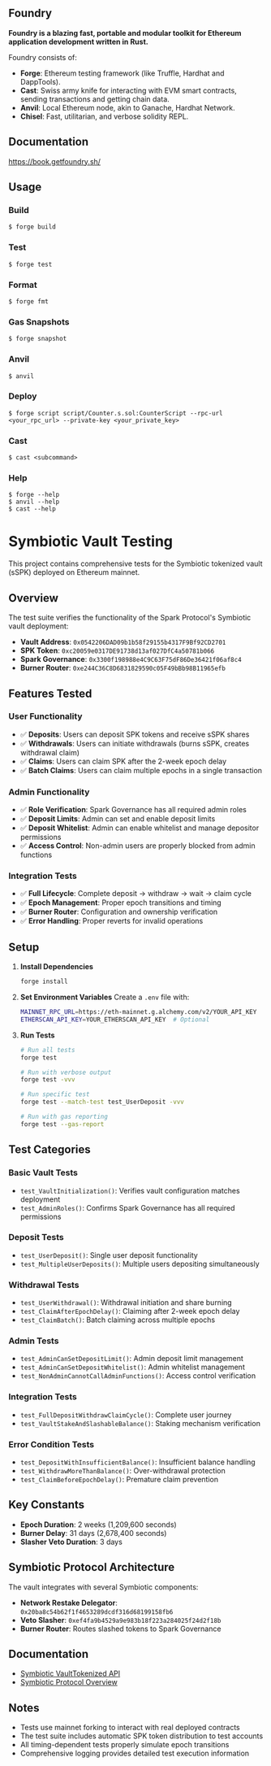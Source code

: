 ## Foundry

**Foundry is a blazing fast, portable and modular toolkit for Ethereum application development written in Rust.**

Foundry consists of:

-   **Forge**: Ethereum testing framework (like Truffle, Hardhat and DappTools).
-   **Cast**: Swiss army knife for interacting with EVM smart contracts, sending transactions and getting chain data.
-   **Anvil**: Local Ethereum node, akin to Ganache, Hardhat Network.
-   **Chisel**: Fast, utilitarian, and verbose solidity REPL.

## Documentation

https://book.getfoundry.sh/

## Usage

### Build

```shell
$ forge build
```

### Test

```shell
$ forge test
```

### Format

```shell
$ forge fmt
```

### Gas Snapshots

```shell
$ forge snapshot
```

### Anvil

```shell
$ anvil
```

### Deploy

```shell
$ forge script script/Counter.s.sol:CounterScript --rpc-url <your_rpc_url> --private-key <your_private_key>
```

### Cast

```shell
$ cast <subcommand>
```

### Help

```shell
$ forge --help
$ anvil --help
$ cast --help
```

# Symbiotic Vault Testing

This project contains comprehensive tests for the Symbiotic tokenized vault (sSPK) deployed on Ethereum mainnet.

## Overview

The test suite verifies the functionality of the Spark Protocol's Symbiotic vault deployment:

- **Vault Address**: `0x0542206DAD09b1b58f29155b4317F9Bf92CD2701`
- **SPK Token**: `0xc20059e0317DE91738d13af027DfC4a50781b066`
- **Spark Governance**: `0x3300f198988e4C9C63F75dF86De36421f06af8c4`
- **Burner Router**: `0xe244C36C8D6831829590c05F49bBb98B11965efb`

## Features Tested

### User Functionality
- ✅ **Deposits**: Users can deposit SPK tokens and receive sSPK shares
- ✅ **Withdrawals**: Users can initiate withdrawals (burns sSPK, creates withdrawal claim)
- ✅ **Claims**: Users can claim SPK after the 2-week epoch delay
- ✅ **Batch Claims**: Users can claim multiple epochs in a single transaction

### Admin Functionality
- ✅ **Role Verification**: Spark Governance has all required admin roles
- ✅ **Deposit Limits**: Admin can set and enable deposit limits
- ✅ **Deposit Whitelist**: Admin can enable whitelist and manage depositor permissions
- ✅ **Access Control**: Non-admin users are properly blocked from admin functions

### Integration Tests
- ✅ **Full Lifecycle**: Complete deposit → withdraw → wait → claim cycle
- ✅ **Epoch Management**: Proper epoch transitions and timing
- ✅ **Burner Router**: Configuration and ownership verification
- ✅ **Error Handling**: Proper reverts for invalid operations

## Setup

1. **Install Dependencies**
   ```bash
   forge install
   ```

2. **Set Environment Variables**
   Create a `.env` file with:
   ```bash
   MAINNET_RPC_URL=https://eth-mainnet.g.alchemy.com/v2/YOUR_API_KEY
   ETHERSCAN_API_KEY=YOUR_ETHERSCAN_API_KEY  # Optional
   ```

3. **Run Tests**
   ```bash
   # Run all tests
   forge test

   # Run with verbose output
   forge test -vvv

   # Run specific test
   forge test --match-test test_UserDeposit -vvv

   # Run with gas reporting
   forge test --gas-report
   ```

## Test Categories

### Basic Vault Tests
- `test_VaultInitialization()`: Verifies vault configuration matches deployment
- `test_AdminRoles()`: Confirms Spark Governance has all required permissions

### Deposit Tests
- `test_UserDeposit()`: Single user deposit functionality
- `test_MultipleUserDeposits()`: Multiple users depositing simultaneously

### Withdrawal Tests
- `test_UserWithdrawal()`: Withdrawal initiation and share burning
- `test_ClaimAfterEpochDelay()`: Claiming after 2-week epoch delay
- `test_ClaimBatch()`: Batch claiming across multiple epochs

### Admin Tests
- `test_AdminCanSetDepositLimit()`: Admin deposit limit management
- `test_AdminCanSetDepositWhitelist()`: Admin whitelist management
- `test_NonAdminCannotCallAdminFunctions()`: Access control verification

### Integration Tests
- `test_FullDepositWithdrawClaimCycle()`: Complete user journey
- `test_VaultStakeAndSlashableBalance()`: Staking mechanism verification

### Error Condition Tests
- `test_DepositWithInsufficientBalance()`: Insufficient balance handling
- `test_WithdrawMoreThanBalance()`: Over-withdrawal protection
- `test_ClaimBeforeEpochDelay()`: Premature claim prevention

## Key Constants

- **Epoch Duration**: 2 weeks (1,209,600 seconds)
- **Burner Delay**: 31 days (2,678,400 seconds)
- **Slasher Veto Duration**: 3 days

## Symbiotic Protocol Architecture

The vault integrates with several Symbiotic components:

- **Network Restake Delegator**: `0x20ba8c54b62f1f4653289dcdf316d68199158fb6`
- **Veto Slasher**: `0xef4fa9b4529a9e983b18f223a284025f24d2f18b`
- **Burner Router**: Routes slashed tokens to Spark Governance

## Documentation

- [Symbiotic VaultTokenized API](https://docs.symbiotic.fi/contracts-api/core/VaultTokenized)
- [Symbiotic Protocol Overview](https://docs.symbiotic.fi/)

## Notes

- Tests use mainnet forking to interact with real deployed contracts
- The test suite includes automatic SPK token distribution to test accounts
- All timing-dependent tests properly simulate epoch transitions
- Comprehensive logging provides detailed test execution information

